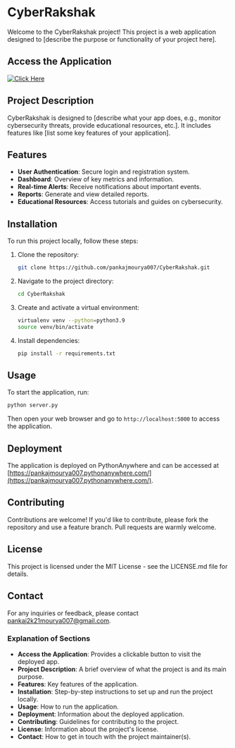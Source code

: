 # CyberRakshak

Welcome to the CyberRakshak project! This project is a web application designed to [describe the purpose or functionality of your project here].

## Access the Application

[![Click Here](https://img.shields.io/badge/Click%20Here-Visit%20the%20App-blue)](https://pankajmourya007.pythonanywhere.com/)

## Project Description

CyberRakshak is designed to [describe what your app does, e.g., monitor cybersecurity threats, provide educational resources, etc.]. It includes features like [list some key features of your application].

## Features

- **User Authentication**: Secure login and registration system.
- **Dashboard**: Overview of key metrics and information.
- **Real-time Alerts**: Receive notifications about important events.
- **Reports**: Generate and view detailed reports.
- **Educational Resources**: Access tutorials and guides on cybersecurity.

## Installation

To run this project locally, follow these steps:

1. Clone the repository:
   ```bash
   git clone https://github.com/pankajmourya007/CyberRakshak.git
   ```

2. Navigate to the project directory:
   ```bash
   cd CyberRakshak
   ```

3. Create and activate a virtual environment:
   ```bash
   virtualenv venv --python=python3.9
   source venv/bin/activate
   ```

4. Install dependencies:
   ```bash
   pip install -r requirements.txt
   ```

## Usage

To start the application, run:
```bash
python server.py
```
Then open your web browser and go to `http://localhost:5000` to access the application.

## Deployment

The application is deployed on PythonAnywhere and can be accessed at [https://pankajmourya007.pythonanywhere.com/](https://pankajmourya007.pythonanywhere.com/).

## Contributing

Contributions are welcome! If you'd like to contribute, please fork the repository and use a feature branch. Pull requests are warmly welcome.

## License

This project is licensed under the MIT License - see the LICENSE.md file for details.

## Contact

For any inquiries or feedback, please contact pankaj2k21mourya007@gmail.com.


### Explanation of Sections

- **Access the Application**: Provides a clickable button to visit the deployed app.
- **Project Description**: A brief overview of what the project is and its main purpose.
- **Features**: Key features of the application.
- **Installation**: Step-by-step instructions to set up and run the project locally.
- **Usage**: How to run the application.
- **Deployment**: Information about the deployed application.
- **Contributing**: Guidelines for contributing to the project.
- **License**: Information about the project's license.
- **Contact**: How to get in touch with the project maintainer(s).

